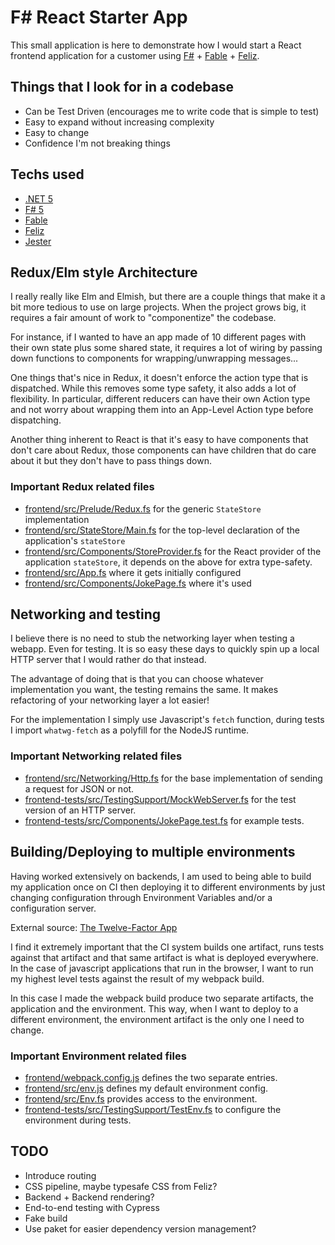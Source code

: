 # F# React Starter App

This small application is here to demonstrate how I would start a React frontend
application for a customer using [F#](https://fsharp.org) + [Fable](https://fable.io) + [Feliz](https://zaid-ajaj.github.io/Feliz/).

## Things that I look for in a codebase

 * Can be Test Driven (encourages me to write code that is simple to test)
 * Easy to expand without increasing complexity
 * Easy to change
 * Confidence I'm not breaking things

## Techs used

 * [.NET 5](https://dotnet.microsoft.com/download)
 * [F# 5](https://fsharp.org)
 * [Fable](https://fable.io)
 * [Feliz](https://zaid-ajaj.github.io/Feliz/)
 * [Jester](https://shmew.github.io/Fable.Jester/)

## Redux/Elm style Architecture

I really really like Elm and Elmish, but there are a couple things 
that make it a bit more tedious to use on large projects.
When the project grows big, it requires a fair amount of work to "componentize" the codebase.

For instance, if I wanted to have an app made of 10 different pages with their own state plus some shared state,
it requires a lot of wiring by passing down functions to components for wrapping/unwrapping messages...

One things that's nice in Redux, it doesn't enforce the action type that is dispatched. While this removes some type safety,
it also adds a lot of flexibility. In particular, different reducers can have their own Action type and not worry about
wrapping them into an App-Level Action type before dispatching.

Another thing inherent to React is that it's easy to have components that don't care about Redux,
those components can have children that do care about it but they don't have to pass things down.

### Important Redux related files

 * [frontend/src/Prelude/Redux.fs](frontend/src/Prelude/Redux.fs) for the generic `StateStore` implementation
 * [frontend/src/StateStore/Main.fs](frontend/src/StateStore/Main.fs) for the top-level declaration of the application's `stateStore`
 * [frontend/src/Components/StoreProvider.fs](frontend/src/Components/StoreProvider.fs) for the React provider of the application `stateStore`, it depends on the above for extra type-safety.
 * [frontend/src/App.fs](frontend/src/App.fs) where it gets initially configured
 * [frontend/src/Components/JokePage.fs](frontend/src/Components/JokePage.fs) where it's used

## Networking and testing

I believe there is no need to stub the networking layer when testing a webapp. Even for testing.
It is so easy these days to quickly spin up a local HTTP server that I would rather do that instead.

The advantage of doing that is that you can choose whatever implementation you want, the testing remains
the same. It makes refactoring of your networking layer a lot easier!

For the implementation I simply use Javascript's `fetch` function,
during tests I import `whatwg-fetch` as a polyfill for the NodeJS runtime.

### Important Networking related files

 * [frontend/src/Networking/Http.fs](frontend/src/Networking/Http.fs) for the base implementation of sending a request for JSON or not.
 * [frontend-tests/src/TestingSupport/MockWebServer.fs](frontend-tests/src/TestingSupport/MockWebServer.fs) for the test version of an HTTP server.
 * [frontend-tests/src/Components/JokePage.test.fs](frontend-tests/src/Components/JokePage.test.fs) for example tests.

## Building/Deploying to multiple environments

Having worked extensively on backends, I am used to being able to build my application once on CI then deploying
it to different environments by just changing configuration through Environment Variables and/or a configuration server.

External source: [The Twelve-Factor App](https://12factor.net/config)

I find it extremely important that the CI system builds one artifact, runs tests against that artifact
and that same artifact is what is deployed everywhere. In the case of javascript applications that run in the browser,
I want to run my highest level tests against the result of my webpack build.

In this case I made the webpack build produce two separate artifacts, the application and the environment. This way,
when I want to deploy to a different environment, the environment artifact is the only one I need to change.

### Important Environment related files

 * [frontend/webpack.config.js](frontend/webpack.config.js) defines the two separate entries.
 * [frontend/src/env.js](frontend/src/env.js) defines my default environment config.
 * [frontend/src/Env.fs](frontend/src/Env.fs) provides access to the environment.
 * [frontend-tests/src/TestingSupport/TestEnv.fs](frontend-tests/src/TestingSupport/TestEnv.fs) to configure the environment during tests.

## TODO

 * Introduce routing
 * CSS pipeline, maybe typesafe CSS from Feliz?  
 * Backend + Backend rendering?
 * End-to-end testing with Cypress
 * Fake build
 * Use paket for easier dependency version management?
